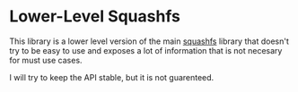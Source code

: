 # Lower-Level Squashfs

This library is a lower level version of the main [squashfs](https://github.com/CalebQ42/squashfs) library that doesn't try to be easy to use and exposes a lot of information that is not necesary for must use cases.

I will try to keep the API stable, but it is not guarenteed.
